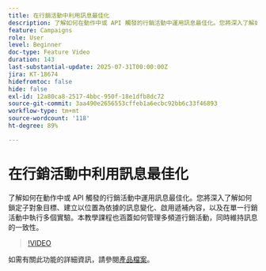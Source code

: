 ```yaml
---
title: 在行銷活動中利用訊息最佳化
description: 了解如何在動作中或 API 觸發的行銷活動中運用訊息最佳化。您將深入了解如何鎖定子對象目標、建立以位置為依據的訊息變化、啟用遞補內容，以及在單一行銷活動中執行多個實驗。本教學課程也涵蓋如何管理多頻道行銷活動，同時維持訊息的一致性。
feature: Campaigns
role: User
level: Beginner
doc-type: Feature Video
duration: 143
last-substantial-update: 2025-07-31T00:00:00Z
jira: KT-18674
hidefromtoc: false
hide: false
exl-id: 12a80ca8-2517-4bbc-950f-18e1dfb8dc72
source-git-commit: 3aa490e2656553cffeb1a6ecbc92bb6c33f46893
workflow-type: tm+mt
source-wordcount: '118'
ht-degree: 89%

---
```


# 在行銷活動中利用訊息最佳化

了解如何在動作中或 API 觸發的行銷活動中運用訊息最佳化。您將深入了解如何鎖定子對象目標、建立以位置為依據的訊息變化、啟用遞補內容，以及在單一行銷活動中執行多個實驗。本教學課程也涵蓋如何管理多頻道行銷活動，同時維持訊息的一致性。

>[!VIDEO](https://video.tv.adobe.com/v/3470368/?learn=on&enablevpops)

如需有關此功能的詳細資訊，請參閱[產品檔案](https://experienceleague.adobe.com/zh-hant/docs/journey-optimizer/using/campaigns/action-campaigns/campaigns-message-optimization)。
